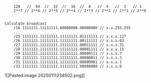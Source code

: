 		128   //  64  //  32  //  16  //  8   //  4   //  2   // 1  
		2**7 // 2**6 // 2**5 // 2**4 // 2**3 // 2**2 // 2**1 // 2**0


	Calculate broadcast
		/16 1111111.11111111.00000000.00000000 // x.x.255.255
		...
		/25 1111111.11111111.11111111.01111111 // x.x.x.127
		/26 1111111.11111111.11111111.00111111 // x.x.x.63
		/27 1111111.11111111.11111111.00011111 // x.x.x.31
		/28 1111111.11111111.11111111.00001111 // x.x.x.15
		/29 1111111.11111111.11111111.00000111 // x.x.x.7
		/30 1111111.11111111.11111111.00000011 // x.x.x.3
		/31 1111111.11111111.11111111.00000001 // x.x.x.1
		/32 1111111.11111111.11111111.00000000 // x.x.x.0

![[Pasted image 20250111234502.png]]